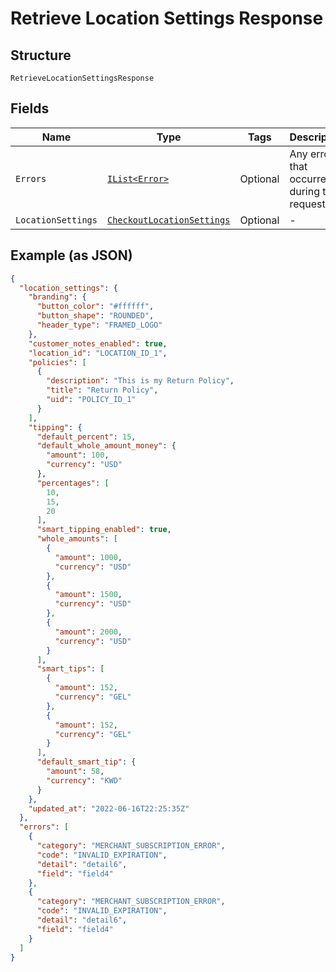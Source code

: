 
# Retrieve Location Settings Response

## Structure

`RetrieveLocationSettingsResponse`

## Fields

| Name | Type | Tags | Description |
|  --- | --- | --- | --- |
| `Errors` | [`IList<Error>`](../../doc/models/error.md) | Optional | Any errors that occurred during the request. |
| `LocationSettings` | [`CheckoutLocationSettings`](../../doc/models/checkout-location-settings.md) | Optional | - |

## Example (as JSON)

```json
{
  "location_settings": {
    "branding": {
      "button_color": "#ffffff",
      "button_shape": "ROUNDED",
      "header_type": "FRAMED_LOGO"
    },
    "customer_notes_enabled": true,
    "location_id": "LOCATION_ID_1",
    "policies": [
      {
        "description": "This is my Return Policy",
        "title": "Return Policy",
        "uid": "POLICY_ID_1"
      }
    ],
    "tipping": {
      "default_percent": 15,
      "default_whole_amount_money": {
        "amount": 100,
        "currency": "USD"
      },
      "percentages": [
        10,
        15,
        20
      ],
      "smart_tipping_enabled": true,
      "whole_amounts": [
        {
          "amount": 1000,
          "currency": "USD"
        },
        {
          "amount": 1500,
          "currency": "USD"
        },
        {
          "amount": 2000,
          "currency": "USD"
        }
      ],
      "smart_tips": [
        {
          "amount": 152,
          "currency": "GEL"
        },
        {
          "amount": 152,
          "currency": "GEL"
        }
      ],
      "default_smart_tip": {
        "amount": 58,
        "currency": "KWD"
      }
    },
    "updated_at": "2022-06-16T22:25:35Z"
  },
  "errors": [
    {
      "category": "MERCHANT_SUBSCRIPTION_ERROR",
      "code": "INVALID_EXPIRATION",
      "detail": "detail6",
      "field": "field4"
    },
    {
      "category": "MERCHANT_SUBSCRIPTION_ERROR",
      "code": "INVALID_EXPIRATION",
      "detail": "detail6",
      "field": "field4"
    }
  ]
}
```

